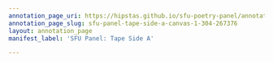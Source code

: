 ```yaml
---
annotation_page_uri: https://hipstas.github.io/sfu-poetry-panel/annotations/sfu-panel-tape-side-a-canvas-1-304-267376.json
annotation_page_slug: sfu-panel-tape-side-a-canvas-1-304-267376
layout: annotation_page
manifest_label: 'SFU Panel: Tape Side A'

---
```

